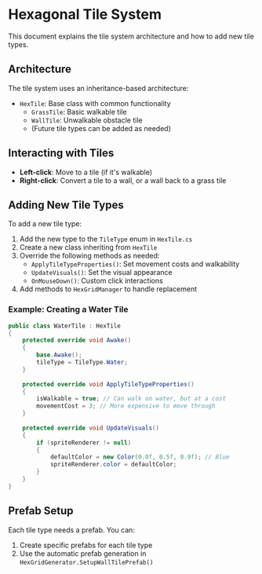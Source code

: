 # Hexagonal Tile System

This document explains the tile system architecture and how to add new tile types.

## Architecture

The tile system uses an inheritance-based architecture:

- `HexTile`: Base class with common functionality
  - `GrassTile`: Basic walkable tile
  - `WallTile`: Unwalkable obstacle tile
  - (Future tile types can be added as needed)

## Interacting with Tiles

- **Left-click**: Move to a tile (if it's walkable)
- **Right-click**: Convert a tile to a wall, or a wall back to a grass tile

## Adding New Tile Types

To add a new tile type:

1. Add the new type to the `TileType` enum in `HexTile.cs`
2. Create a new class inheriting from `HexTile`
3. Override the following methods as needed:
   - `ApplyTileTypeProperties()`: Set movement costs and walkability
   - `UpdateVisuals()`: Set the visual appearance
   - `OnMouseDown()`: Custom click interactions
4. Add methods to `HexGridManager` to handle replacement

### Example: Creating a Water Tile

```csharp
public class WaterTile : HexTile
{
    protected override void Awake()
    {
        base.Awake();
        tileType = TileType.Water;
    }
    
    protected override void ApplyTileTypeProperties()
    {
        isWalkable = true; // Can walk on water, but at a cost
        movementCost = 3; // More expensive to move through
    }
    
    protected override void UpdateVisuals()
    {
        if (spriteRenderer != null)
        {
            defaultColor = new Color(0.0f, 0.5f, 0.9f); // Blue
            spriteRenderer.color = defaultColor;
        }
    }
}
```

## Prefab Setup

Each tile type needs a prefab. You can:

1. Create specific prefabs for each tile type
2. Use the automatic prefab generation in `HexGridGenerator.SetupWallTilePrefab()` 